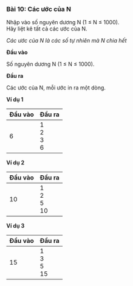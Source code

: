 ### Bài 10: Các ước của N

Nhập vào số nguyên dương N (1 ≤ N ≤ 1000).<br>
Hãy liệt kê tất cả các ước của N.

*Các ước của N là các số tự nhiên mà N chia hết*

**Đầu vào**

Số nguyên dương N (1 ≤ N ≤ 1000).

**Đầu ra**

Các ước của N, mỗi ước in ra một dòng.

**Ví dụ 1**

| Đầu vào | Đầu ra |
| --- | --- |
| 6 | 1<br>2<br>3<br>6 |

**Ví dụ 2**

| Đầu vào | Đầu ra |
| --- | --- |
| 10 | 1<br>2<br>5<br>10 |

**Ví dụ 3**

| Đầu vào | Đầu ra |
| --- | --- |
| 15 | 1<br>3<br>5<br>15 |